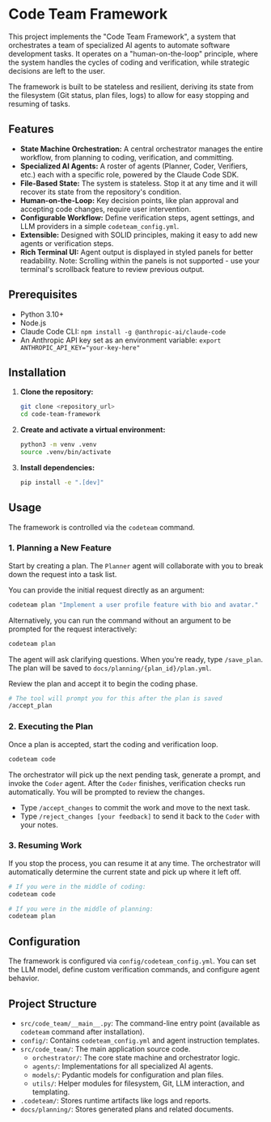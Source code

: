 # Code Team Framework

This project implements the "Code Team Framework", a system that orchestrates a team of specialized AI agents to automate software development tasks. It operates on a "human-on-the-loop" principle, where the system handles the cycles of coding and verification, while strategic decisions are left to the user.

The framework is built to be stateless and resilient, deriving its state from the filesystem (Git status, plan files, logs) to allow for easy stopping and resuming of tasks.

## Features

- **State Machine Orchestration:** A central orchestrator manages the entire workflow, from planning to coding, verification, and committing.
- **Specialized AI Agents:** A roster of agents (Planner, Coder, Verifiers, etc.) each with a specific role, powered by the Claude Code SDK.
- **File-Based State:** The system is stateless. Stop it at any time and it will recover its state from the repository's condition.
- **Human-on-the-Loop:** Key decision points, like plan approval and accepting code changes, require user intervention.
- **Configurable Workflow:** Define verification steps, agent settings, and LLM providers in a simple `codeteam_config.yml`.
- **Extensible:** Designed with SOLID principles, making it easy to add new agents or verification steps.
- **Rich Terminal UI:** Agent output is displayed in styled panels for better readability. Note: Scrolling within the panels is not supported - use your terminal's scrollback feature to review previous output.

## Prerequisites

- Python 3.10+
- Node.js
- Claude Code CLI: `npm install -g @anthropic-ai/claude-code`
- An Anthropic API key set as an environment variable: `export ANTHROPIC_API_KEY="your-key-here"`

## Installation

1.  **Clone the repository:**
    ```bash
    git clone <repository_url>
    cd code-team-framework
    ```

2.  **Create and activate a virtual environment:**
    ```bash
    python3 -m venv .venv
    source .venv/bin/activate
    ```

3.  **Install dependencies:**
    ```bash
    pip install -e ".[dev]"
    ```

## Usage

The framework is controlled via the `codeteam` command.

### 1. Planning a New Feature

Start by creating a plan. The `Planner` agent will collaborate with you to break down the request into a task list.

You can provide the initial request directly as an argument:
```bash
codeteam plan "Implement a user profile feature with bio and avatar."
```

Alternatively, you can run the command without an argument to be prompted for the request interactively:
```bash
codeteam plan
```
The agent will ask clarifying questions. When you're ready, type `/save_plan`. The plan will be saved to `docs/planning/{plan_id}/plan.yml`.

Review the plan and accept it to begin the coding phase.

```bash
# The tool will prompt you for this after the plan is saved
/accept_plan
```

### 2. Executing the Plan

Once a plan is accepted, start the coding and verification loop.

```bash
codeteam code
```

The orchestrator will pick up the next pending task, generate a prompt, and invoke the `Coder` agent. After the `Coder` finishes, verification checks run automatically. You will be prompted to review the changes.

-   Type `/accept_changes` to commit the work and move to the next task.
-   Type `/reject_changes [your feedback]` to send it back to the `Coder` with your notes.

### 3. Resuming Work

If you stop the process, you can resume it at any time. The orchestrator will automatically determine the current state and pick up where it left off.

```bash
# If you were in the middle of coding:
codeteam code

# If you were in the middle of planning:
codeteam plan
```

## Configuration

The framework is configured via `config/codeteam_config.yml`. You can set the LLM model, define custom verification commands, and configure agent behavior.

## Project Structure

-   `src/code_team/__main__.py`: The command-line entry point (available as `codeteam` command after installation).
-   `config/`: Contains `codeteam_config.yml` and agent instruction templates.
-   `src/code_team/`: The main application source code.
    -   `orchestrator/`: The core state machine and orchestrator logic.
    -   `agents/`: Implementations for all specialized AI agents.
    -   `models/`: Pydantic models for configuration and plan files.
    -   `utils/`: Helper modules for filesystem, Git, LLM interaction, and templating.
-   `.codeteam/`: Stores runtime artifacts like logs and reports.
-   `docs/planning/`: Stores generated plans and related documents.

